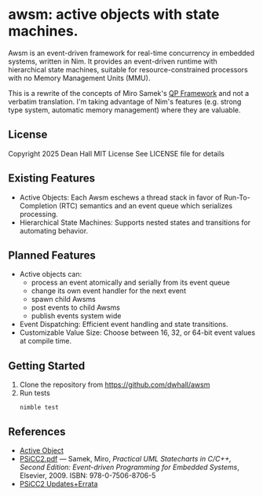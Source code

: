# awsm: active objects with state machines.

Awsm is an event-driven framework for real-time concurrency in
embedded systems, written in Nim. It provides an event-driven runtime
with hierarchical state machines, suitable for resource-constrained
processors with no Memory Management Units (MMU).

This is a rewrite of the concepts of Miro Samek's
[QP Framework](https://www.state-machine.com/)
and not a verbatim translation.  I'm taking advantage of Nim's features
(e.g. strong type system, automatic memory management) where they are valuable.

## License

Copyright 2025 Dean Hall
MIT License
See LICENSE file for details

## Existing Features

- Active Objects: Each Awsm eschews a thread stack in favor of Run-To-Completion (RTC)
  semantics and an event queue which serializes processing.
- Hierarchical State Machines: Supports nested states and transitions
  for automating behavior.

## Planned Features

- Active objects can:
  * process an event atomically and serially from its event queue
  * change its own event handler for the next event
  * spawn child Awsms
  * post events to child Awsms
  * publish events system wide
- Event Dispatching: Efficient event handling and state transitions.
- Customizable Value Size: Choose between 16, 32, or 64-bit event values at compile time.

## Getting Started

1. Clone the repository from https://github.com/dwhall/awsm
2. Run tests
   ```
   nimble test
   ```

## References

- [Active Object](https://www.state-machine.com/active-object)
- [PSiCC2.pdf](https://www.state-machine.com/doc/PSiCC2.pdf) — Samek, Miro,
  _Practical UML Statecharts in C/C++, Second Edition: Event-driven Programming for Embedded Systems_,
  Elsevier, 2009.  ISBN: 978-0-7506-8706-5
- [PSiCC2 Updates+Errata](https://www.state-machine.com/doc/PSiCC2_Updates+Errata.pdf)